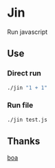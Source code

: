 # Jin

Run javascript

## Use

### Direct run

```bash
./jin "1 + 1"
```

### Run file

```bash
./jin test.js
```

## Thanks

[boa](https://github.com/boa-dev/boa)
